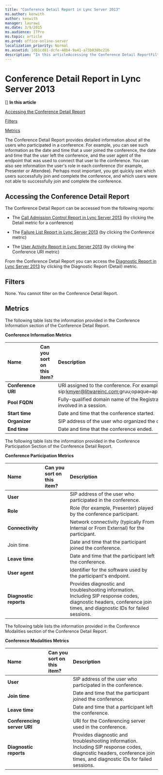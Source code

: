 ```yaml
---
title: "Conference Detail Report in Lync Server 2013"
ms.author: kenwith
author: kenwith
manager: laurawi
ms.date: 3/9/2015
ms.audience: ITPro
ms.topic: article
ms.prod: office-online-server
localization_priority: Normal
ms.assetid: 1d61cd81-dcfe-40b4-9a41-a73b038bc216
description: "In this articleAccessing the Conference Detail ReportFiltersMetrics"
---
```


# Conference Detail Report in Lync Server 2013
[]
 **In this article**
  
[Accessing the Conference Detail Report](#sectionSection0)
  
[Filters](#sectionSection1)
  
[Metrics](#sectionSection2)
  
The Conference Detail Report provides detailed information about all the users who participated in a conference. For example, you can see such information as the date and time that a user joined the conference, the date and time that the user left the conference, and the user agent of the endpoint that was used to connect that user to the conference. You can also see information the user's role in each conference (for example, Presenter or Attendee). Perhaps most important, you get quickly see which users successfully join and complete the conference, and which users were not able to successfully join and complete the conference.
  
## Accessing the Conference Detail Report
<a name="sectionSection0"> </a>

The Conference Detail Report can be accessed from the following reports:
  
- The [Call Admission Control Report in Lync Server 2013](call-admission-control-report.md) (by clicking the Detail metric for a conference) 
    
- The [Failure List Report in Lync Server 2013](failure-list-report.md) (by clicking the Conference metric) 
    
- The [User Activity Report in Lync Server 2013](user-activity-report.md) (by clicking the Conference URI metric) 
    
From the Conference Detail Report you can access the [Diagnostic Report in Lync Server 2013](diagnostic-report.md) by clicking the Diagnostic Report (Detail) metric. 
  
## Filters
<a name="sectionSection1"> </a>

None. You cannot filter on the Conference Detail Report.
  
## Metrics
<a name="sectionSection2"> </a>

The following table lists the information provided in the Conference Information section of the Conference Detail Report.
  
**Conference Information Metrics**

|**Name**|**Can you sort on this item?**|**Description**|
|:-----|:-----|:-----|
|**Conference URI** <br/> ||URI assigned to the conference. For example:  <br/> sip:kmyer@litwareinc.com;gruu;opaque=app:conf:focus:id:drg2y8v4  <br/> |
|**Pool FQDN** <br/> ||Fully-qualified domain name of the Registrar pool or Edge Server involved in a session.  <br/> |
|**Start time** <br/> ||Date and time that the conference started.  <br/> |
|**Organizer** <br/> ||SIP address of the user who organized the conference.  <br/> |
|**End time** <br/> ||Date and time that the conference ended.  <br/> |
   
The following table lists the information provided in the Conference Participation Section of the Conference Detail Report.
  
**Conference Participation Metrics**

|**Name**|**Can you sort on this item?**|**Description**|
|:-----|:-----|:-----|
|**User** <br/> ||SIP address of the user who participated in the conference.  <br/> |
|**Role** <br/> ||Role (for example, Presenter) played by the conference participant.  <br/> |
|**Connectivity** <br/> ||Network connectivity (typically From Internal or From External) for the participant.  <br/> |
|Join time  <br/> ||Date and time that the participant joined the conference.  <br/> |
|**Leave time** <br/> ||Date and time that the participant left the conference.  <br/> |
|**User agent** <br/> ||Identifier for the software used by the participant's endpoint.  <br/> |
|**Diagnostic reports** <br/> ||Provides diagnostic and troubleshooting information. Including SIP response codes, diagnostic headers, conference join times, and diagnostic IDs for failed sessions.  <br/> |
   
The following table lists the information provided in the Conference Modalities section of the Conference Detail Report.
  
**Conference Modalities Metrics**

|**Name**|**Can you sort on this item?**|**Description**|
|:-----|:-----|:-----|
|**User** <br/> ||SIP address of the user who participated in the conference.  <br/> |
|**Join time** <br/> ||Date and time that the participant joined the conference.  <br/> |
|**Leave time** <br/> ||Date and time that a participant left the conference.  <br/> |
|**Conferencing server URI** <br/> ||URI for the Conferencing server used in the conference.  <br/> |
|**Diagnostic reports** <br/> ||Provides diagnostic and troubleshooting information. Including SIP response codes, diagnostic headers, conference join times, and diagnostic IDs for failed sessions.  <br/> |
   

